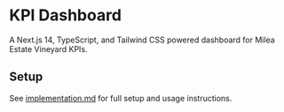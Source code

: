 # KPI Dashboard

A Next.js 14, TypeScript, and Tailwind CSS powered dashboard for Milea Estate Vineyard KPIs.

## Setup

See [implementation.md](./implementation.md) for full setup and usage instructions. 
